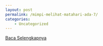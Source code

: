 ```yaml
---
layout: post
permalink: /mimpi-melihat-matahari-ada-7/
categories:
    - Uncategorized
---
```


[Baca Selengkapnya](/03)